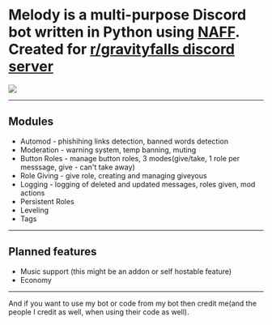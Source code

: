 # Melody is a multi-purpose Discord bot written in Python using [NAFF](https://github.com/NAFTeam/NAFF). Created for [r/gravityfalls discord server](https://discord.gg/gravityfalls)
![](https://cdn.discordapp.com/avatars/887648476387762186/ab9b45d840a51ce343c2f9cf17e1ece8.png)
***

## Modules
* Automod - phishihing links detection, banned words detection
* Moderation - warning system, temp banning, muting
* Button Roles - manage button roles, 3 modes(give/take, 1 role per messsage, give - can't take away)
* Role Giving - give role, creating and managing giveyous
* Logging - logging of deleted and updated messages, roles given, mod actions
* Persistent Roles
* Leveling
* Tags
***
## Planned features
* Music support (this might be an addon or self hostable feature)
* Economy
***
And if you want to use my bot or code from my bot then credit me(and the people I credit as well, when using their code as well).
